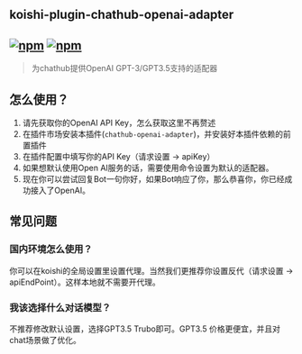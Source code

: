 ## koishi-plugin-chathub-openai-adapter

## [![npm](https://img.shields.io/npm/v/@dingyi222666/koishi-plugin-chathub-openai-adapter/next)](https://www.npmjs.com/package/@dingyi222666/koishi-plugin-chathub-openai) [![npm](https://img.shields.io/npm/dm/@dingyi222666/koishi-plugin-chathub-openai-adapter)](https://www.npmjs.com/package//@dingyi222666/koishi-plugin-chathub-openai-adapter)

> 为chathub提供OpenAI GPT-3/GPT3.5支持的适配器

## 怎么使用？

1. 请先获取你的OpenAI API Key，怎么获取这里不再赘述
2. 在插件市场安装本插件(`chathub-openai-adapter`)，并安装好本插件依赖的前置插件
3. 在插件配置中填写你的API Key（请求设置 -> apiKey）
4. 如果想默认使用Open AI服务的话，需要使用命令设置为默认的适配器。
5. 现在你可以尝试回复Bot一句你好，如果Bot响应了你，那么恭喜你，你已经成功接入了OpenAI。

## 常见问题

### 国内环境怎么使用？

你可以在koishi的全局设置里设置代理。当然我们更推荐你设置反代（请求设置 -> apiEndPoint）。这样本地就不需要开代理。

### 我该选择什么对话模型？

不推荐修改默认设置，选择GPT3.5 Trubo即可。GPT3.5 价格更便宜，并且对chat场景做了优化。
